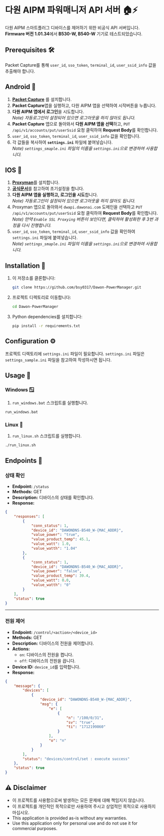 # 다원 AIPM 파워매니저 API 서버 🏠⚡

다원 AIPM 스마트플러그 디바이스를 제어하기 위한 비공식 API 서버입니다.  
**Firmware 버전 1.01.34**에서 **B530-W, B540-W** 기기로 테스트되었습니다.  

## Prerequisites 🛠️
Packet Capture를 통해 `user_id`, `sso_token`, `terminal_id`, `user_ssid_info` 값을 추출해야 합니다.   

## Android 🌌 

1. [**Packet Capture**](https://play.google.com/store/apps/details?id=app.greyshirts.sslcapture) 를 설치합니다.  
2. **Packet Capture**앱을 실행하고, 다원 AIPM 앱을 선택하여 시작버튼을 누릅니다.  
3. **다원 AIPM 앱에서 로그인**을 시도합니다.  
*Note) 자동로그인이 설정되어 있으면 로그아웃을 하지 않아도 됩니다.*  
4.  **Packet Capture** 앱으로 돌아와서 **다원 AIPM 앱을 선택**하고, `PUT` `/api/v1/accounts/put/userSsid` 요청 클릭하여 **Request Body**를 확인합니다.  
5.  `user_id`, `sso_token`, `terminal_id`, `user_ssid_info` 값을 확인합니다.  
6.   각 값들을 복사하여 **`settings.ini`** 파일에 붙여넣습니다.  
*Note) `settings_smaple.ini` 파일의 이름을 `settings.ini`으로 변경하여 사용합니다.*  

## IOS 🍎

1. [**Proxyman**](https://apps.apple.com/kr/app/proxyman-network-debug-tool/id1551292695)를 설치합니다.  
2. [**공식문서**](https://docs.proxyman.io/debug-devices/ios-device)를 참고하여 초기설정을 합니다.  
3. **다원 AIPM 앱을 실행하고, 로그인을 시도**합니다.  
*Note) 자동로그인이 설정되어 있으면 로그아웃을 하지 않아도 됩니다.*
4. Proxyman 앱으로 돌아와서 `dwapi.dawonai.com` 도메인을 선택하고 `PUT` `/api/v1/accounts/put/userSsid` 요청 클릭하여 **Request Body**를 확인합니다.  
*Note) 만약 `Enable SSL Proxying` 버튼이 보인다면, 클릭하여 활성화한 후 3번 과정을 다시 진행합니다.*  
5. `user_id`, `sso_token`, `terminal_id`, `user_ssid_info` 값을 확인하여 `settings.ini` 파일에 붙여넣습니다.  
*Note) `settings_smaple.ini` 파일의 이름을 `settings.ini`으로 변경하여 사용합니다.*  


## Installation 🚀

1. 이 저장소를 클론합니다:

    ```bash
    git clone https://github.com/bsy0317/Dawon-PowerManager.git
    ```

2. 프로젝트 디렉토리로 이동합니다:

    ```bash
    cd Dawon-PowerManager
    ```

3. Python dependencies를 설치합니다:

    ```bash
    pip install -r requirements.txt
    ```

## Configuration ⚙️

프로젝트 디렉토리에 `settings.ini` 파일이 필요합니다. `settings.ini` 파일은 `settings_sample.ini` 파일을 참고하여 작성하시면 됩니다.


## Usage 📒

### Windows 🪟

1. `run_windows.bat` 스크립트를 실행합니다.
```bash
run_windows.bat
```  

### Linux 🐧

1. `run_linux.sh` 스크립트를 실행합니다.
```bash
./run_linux.sh
```

## Endpoints 📡

### 상태 확인

- **Endpoint:** `/status`
- **Methods:** GET
- **Description:** 디바이스의 상태를 확인합니다.
- **Response:**
```JSON
{
    "responses": [
        {
            "conn_status": 1,
            "device_id": "DAWONDNS-B540_W-{MAC_ADDR}",
            "value_power": "true",
            "value_product_temp": 45.1,
            "value_watt": 1.0,
            "value_watth": "1.04"
        },
        {
            "conn_status": 1,
            "device_id": "DAWONDNS-B540_W-{MAC_ADDR}",
            "value_power": "false",
            "value_product_temp": 39.4,
            "value_watt": 0.0,
            "value_watth": "0"
        }
    ],
    "status": true
}
```
------------

### 전원 제어

- **Endpoint:** `/control/<action>/<device_id>`
- **Methods:** GET
- **Description:** 디바이스의 전원을 제어합니다.
- **Actions:**
  - `on`: 디바이스의 전원을 켭니다.
  - `off`: 디바이스의 전원을 끕니다.
- **Device ID:** ```device_id```를 입력합니다.
- **Response:**
```JSON
{
    "message": {
        "devices": [
            {
                "device_id": "DAWONDNS-B540_W-{MAC_ADDR}",
                "msg": {
                    "e": [
                        {
                            "n": "/100/0/31",
                            "sv": "true",
                            "ti": "1712199860"
                        }
                    ],
                    "o": "n"
                }
            }
        ],
        "status": "devices/control/set : execute success"
    },
    "status": true
}
```


## ⚠️ Disclaimer
- 이 프로젝트를 사용함으로써 발생하는 모든 문제에 대해 책임지지 않습니다.  
- 이 프로젝트를 개인적인 목적으로만 사용하여 주시고 상업적인 목적으로 사용하지 마십시오.  
- This application is provided as-is without any warranties.  
- Use this application only for personal use and do not use it for commercial purposes.  
